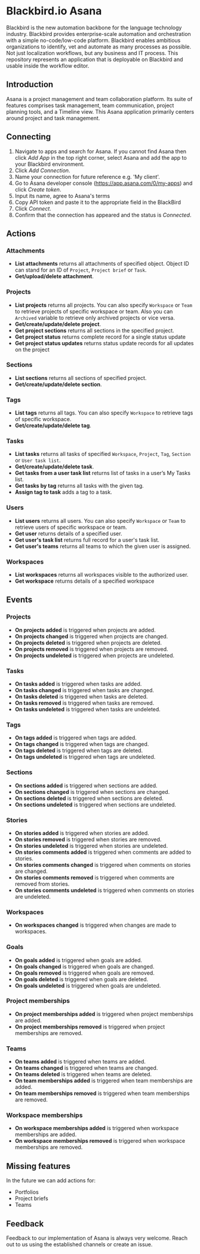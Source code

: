 ﻿# Blackbird.io Asana

Blackbird is the new automation backbone for the language technology industry. Blackbird provides enterprise-scale automation and orchestration with a simple no-code/low-code platform. Blackbird enables ambitious organizations to identify, vet and automate as many processes as possible. Not just localization workflows, but any business and IT process. This repository represents an application that is deployable on Blackbird and usable inside the workflow editor.

## Introduction

<!-- begin docs -->

Asana is a project management and team collaboration platform. Its suite of features comprises task management, team communication, project planning tools, and a Timeline view. This Asana application primarily centers around project and task management.

## Connecting

1.  Navigate to apps and search for Asana. If you cannot find Asana then click _Add App_ in the top right corner, select Asana and add the app to your Blackbird environment.
2.  Click _Add Connection_.
3.  Name your connection for future reference e.g. 'My client'.
4.  Go to Asana developer console (https://app.asana.com/0/my-apps) and click _Create token_.
5.  Input its name, agree to Asana's terms
6.  Copy API token and paste it to the appropriate field in the BlackBird
7.  Click _Connect_.
8.  Confirm that the connection has appeared and the status is _Connected_.

## Actions

### Attachments

- **List attachments** returns all attachments of specified object. Object ID can stand for an ID of `Project`, `Project brief` or `Task`.
- **Get/upload/delete attachment**.

### Projects

- **List projects** returns all projects. You can also specify `Workspace` or `Team` to retrieve projects of specific workspace or team. Also you can `Archived` variable to retrieve only archived projects or vice versa.
- **Get/create/update/delete project**.
- **Get project sections** returns all sections in the specified project.
- **Get project status** returns complete record for a single status update
- **Get project status updates** returns status update records for all updates on the project

### Sections

- **List sections** returns all sections of specified project.
- **Get/create/update/delete section**.

### Tags

- **List tags** returns all tags. You can also specify `Workspace` to retrieve tags of specific workspace.
- **Get/create/update/delete tag**.

### Tasks

- **List tasks** returns all tasks of specified `Workspace`, `Project`, `Tag`, `Section` or `User task list`.
- **Get/create/update/delete task**.
- **Get tasks from a user task list** returns list of tasks in a user’s My Tasks list.
- **Get tasks by tag** returns all tasks with the given tag.
- **Assign tag to task** adds a tag to a task.

### Users

- **List users** returns all users. You can also specify `Workspace` or `Team` to retrieve users of specific workspace or team.
- **Get user** returns details of a specified user.
- **Get user's task list** returns full record for a user's task list.
- **Get user's teams** returns all teams to which the given user is assigned.

### Workspaces

- **List workspaces** returns all workspaces visible to the authorized user.
- **Get workspace** returns details of a specified workspace

## Events

### Projects 
- **On projects added** is triggered when projects are added.
- **On projects changed** is triggered when projects are changed.
- **On projects deleted** is triggered when projects are deleted.
- **On projects removed** is triggered when projects are removed.
- **On projects undeleted** is triggered when projects are undeleted.

### Tasks

- **On tasks added** is triggered when tasks are added.
- **On tasks changed** is triggered when tasks are changed.
- **On tasks deleted** is triggered when tasks are deleted.
- **On tasks removed** is triggered when tasks are removed.
- **On tasks undeleted** is triggered when tasks are undeleted.

### Tags

- **On tags added** is triggered when tags are added.
- **On tags changed** is triggered when tags are changed.
- **On tags deleted** is triggered when tags are deleted.
- **On tags undeleted** is triggered when tags are undeleted.

### Sections

- **On sections added** is triggered when sections are added.
- **On sections changed** is triggered when sections are changed.
- **On sections deleted** is triggered when sections are deleted.
- **On sections undeleted** is triggered when sections are undeleted.

### Stories

- **On stories added** is triggered when stories are added.
- **On stories removed** is triggered when stories are removed.
- **On stories undeleted** is triggered when stories are undeleted.
- **On stories comments added** is triggered when comments are added to stories.
- **On stories comments changed** is triggered when comments on stories are changed.
- **On stories comments removed** is triggered when comments are removed from stories.
- **On stories comments undeleted** is triggered when comments on stories are undeleted.

### Workspaces

- **On workspaces changed** is triggered when changes are made to workspaces.

### Goals

- **On goals added** is triggered when goals are added.
- **On goals changed** is triggered when goals are changed.
- **On goals removed** is triggered when goals are removed.
- **On goals deleted** is triggered when goals are deleted.
- **On goals undeleted** is triggered when goals are undeleted.

### Project memberships

- **On project memberships added** is triggered when project memberships are added.
- **On project memberships removed** is triggered when project memberships are removed.

### Teams

- **On teams added** is triggered when teams are added.
- **On teams changed** is triggered when teams are changed.
- **On teams deleted** is triggered when teams are deleted.
- **On team memberships added** is triggered when team memberships are added.
- **On team memberships removed** is triggered when team memberships are removed.

### Workspace memberships

- **On workspace memberships added** is triggered when workspace memberships are added.
- **On workspace memberships removed** is triggered when workspace memberships are removed.

## Missing features

In the future we can add actions for:

- Portfolios
- Project briefs
- Teams

## Feedback

Feedback to our implementation of Asana is always very welcome. Reach out to us using the established channels or create an issue.

<!-- end docs -->
